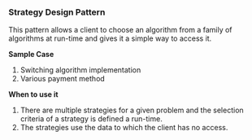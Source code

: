 ### Strategy Design Pattern

This pattern allows a client to choose an algorithm from a family of algorithms at run-time and gives it a simple way to access it.  

**Sample Case**
1. Switching algorithm implementation
2. Various payment method

**When to use it**
1. There are multiple strategies for a given problem and the selection criteria of a strategy is defined a run-time.
2. The strategies use the data to which the client has no access.
